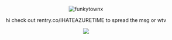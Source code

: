 <p align="center"> <img src="https://komarev.com/ghpvc/?username=funkytownx&label=Profile%20views!!&color=2D2D2D&style=square" alt="funkytownx" /> </p>
<p align="center"> hi check out rentry.co/IHATEAZURETIME to spread the msg or wtv </p>
<p align="center"> <img src="https://files.catbox.moe/r9mfik.jpg"/> </p>
